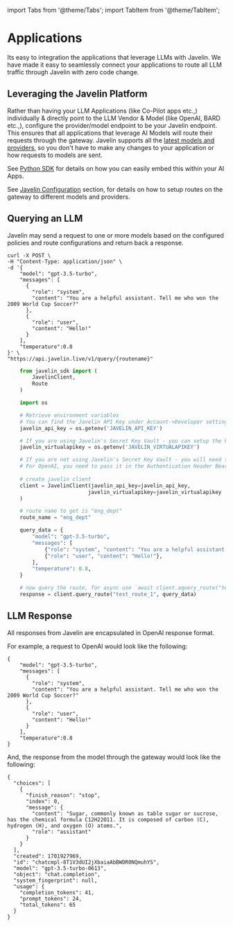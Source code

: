 import Tabs from '@theme/Tabs';
import TabItem from '@theme/TabItem';

# Applications
Its easy to integration the applications that leverage LLMs with Javelin. We have made it easy to seamlessly connect your applications to route all LLM traffic through Javelin with zero code change.

## Leveraging the Javelin Platform
Rather than having your LLM Applications (like Co-Pilot apps etc.,) individually & directly point to the LLM Vendor & Model (like OpenAI, BARD etc.,), configure the provider/model endpoint to be your Javelin endpoint. This ensures that all applications that leverage AI Models will route their requests through the gateway. Javelin supports all the [latest models and providers](supported-llms), so you don't have to make any changes to your application or how requests to models are sent. 

See [Python SDK](../javelin-python/quickstart) for details on how you can easily embed this within your AI Apps. 

See [Javelin Configuration](routeconfiguration) section, for details on how to setup routes on the gateway to different models and providers. 

## Querying an LLM
Javelin may send a request to one or more models based on the configured policies and route configurations and return back a response.


<Tabs>
<TabItem value="shell" label="cURL">

```shell
curl -X POST \
-H "Content-Type: application/json" \
-d '{
    "model": "gpt-3.5-turbo",
    "messages": [
      {
        "role": "system",
        "content": "You are a helpful assistant. Tell me who won the 2009 World Cup Soccer?"
      },
      {
        "role": "user",
        "content": "Hello!"
      }
    ],
    "temperature":0.8
}' \
"https://api.javelin.live/v1/query/{routename}"
```

</TabItem>
<TabItem value="py" label="Python">

```py
    from javelin_sdk import (
        JavelinClient,
        Route
    )

    import os

    # Retrieve environment variables
    # You can find the Javelin API Key under Account->Developer settings 
    javelin_api_key = os.getenv('JAVELIN_API_KEY')

    # If you are using Javelin's Secret Key Vault - you can setup the keys and use the virtual api key
    javelin_virtualapikey = os.getenv('JAVELIN_VIRTUALAPIKEY')

    # If you are not using Javelin's Secret Key Vault - you will need to provide the LLM Provider's key
    # For OpenAI, you need to pass it in the Authentication Header Bearer Token
    
    # create javelin client
    client = JavelinClient(javelin_api_key=javelin_api_key,
                          javelin_virtualapikey=javelin_virtualapikey
    )

    # route name to get is "eng_dept"
    route_name = "eng_dept"

    query_data = {
        "model": "gpt-3.5-turbo",
        "messages": [
            {"role": "system", "content": "You are a helpful assistant."},
            {"role": "user", "content": "Hello!"},
        ],
        "temperature": 0.8,
    }

    # now query the route, for async use `await client.aquery_route("test_route_1", query_data)`
    response = client.query_route("test_route_1", query_data)

```

</TabItem>
</Tabs>

## LLM Response
All responses from Javelin are encapsulated in OpenAI response format. 

For example, a request to OpenAI would look like the following:

<Tabs>
<TabItem value="py" label="Python">

```shell
{
    "model": "gpt-3.5-turbo",
    "messages": [
      {
        "role": "system",
        "content": "You are a helpful assistant. Tell me who won the 2009 World Cup Soccer?"
      },
      {
        "role": "user",
        "content": "Hello!"
      }
    ],
    "temperature":0.8
}
```

</TabItem>
</Tabs>

And, the response from the model through the gateway would look like the following:
```shell
{
  "choices": [
    {
      "finish_reason": "stop",
      "index": 0,
      "message": {
        "content": "Sugar, commonly known as table sugar or sucrose, has the chemical formula C12H22O11. It is composed of carbon (C), hydrogen (H), and oxygen (O) atoms.",
        "role": "assistant"
      }
    }
  ],
  "created": 1701927969,
  "id": "chatcmpl-8T1V3dUI2jXbaiaAbBWDR0NQmuhYS",
  "model": "gpt-3.5-turbo-0613",
  "object": "chat.completion",
  "system_fingerprint": null,
  "usage": {
    "completion_tokens": 41,
    "prompt_tokens": 24,
    "total_tokens": 65
  }
}
```


